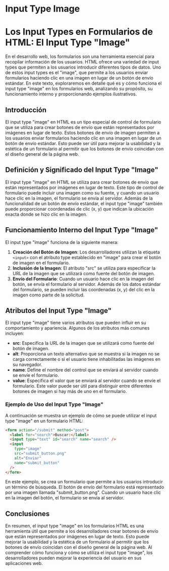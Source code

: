 # Input Type Image

# Los Input Types en Formularios de HTML: El Input Type "Image"

En el desarrollo web, los formularios son una herramienta esencial para recopilar información de los usuarios. HTML ofrece una variedad de input types que permiten a los usuarios introducir diferentes tipos de datos. Uno de estos input types es el "image", que permite a los usuarios enviar formularios haciendo clic en una imagen en lugar de un botón de envío estándar. En este texto, exploraremos en detalle qué es y cómo funciona el input type "image" en los formularios web, analizando su propósito, su funcionamiento interno y proporcionando ejemplos ilustrativos.

## Introducción

El input type "image" en HTML es un tipo especial de control de formulario que se utiliza para crear botones de envío que están representados por imágenes en lugar de texto. Estos botones de envío de imagen permiten a los usuarios enviar formularios haciendo clic en una imagen en lugar de un botón de envío estándar. Esto puede ser útil para mejorar la usabilidad y la estética de un formulario al permitir que los botones de envío coincidan con el diseño general de la página web.

## Definición y Significado del Input Type "Image"

El input type "image" en HTML se utiliza para crear botones de envío que están representados por imágenes en lugar de texto. Este tipo de control de formulario puede incluir una imagen como su fuente, y cuando un usuario hace clic en la imagen, el formulario se envía al servidor. Además de la funcionalidad de un botón de envío estándar, el input type "image" también puede proporcionar coordenadas de clic (x, y) que indican la ubicación exacta donde se hizo clic en la imagen.

## Funcionamiento Interno del Input Type "Image"

El input type "image" funciona de la siguiente manera:

1. **Creación del Botón de Imagen**: Los desarrolladores utilizan la etiqueta `<input>` con el atributo type establecido en "image" para crear el botón de imagen en el formulario.
2. **Inclusión de la Imagen**: El atributo "src" se utiliza para especificar la URL de la imagen que se utilizará como fuente del botón de imagen.
3. **Envío del Formulario**: Cuando un usuario hace clic en la imagen del botón, se envía el formulario al servidor. Además de los datos estándar del formulario, se pueden incluir las coordenadas (x, y) del clic en la imagen como parte de la solicitud.

## Atributos del Input Type "Image"

El input type "image" tiene varios atributos que pueden influir en su comportamiento y apariencia. Algunos de los atributos más comunes incluyen:

- **src**: Especifica la URL de la imagen que se utilizará como fuente del botón de imagen.
- **alt**: Proporciona un texto alternativo que se muestra si la imagen no se carga correctamente o si el usuario tiene inhabilitadas las imágenes en su navegador.
- **name**: Define el nombre del control que se enviará al servidor cuando se envíe el formulario.
- **value**: Especifica el valor que se enviará al servidor cuando se envíe el formulario. Este valor puede ser útil para distinguir entre diferentes botones de imagen si hay más de uno en el formulario.

### Ejemplo de Uso del Input Type "Image"

A continuación se muestra un ejemplo de cómo se puede utilizar el input type "image" en un formulario HTML:

```html
<form action="/submit" method="post">
  <label for="search">Buscar:</label>
  <input type="text" id="search" name="search" />
  <input
    type="image"
    src="submit_button.png"
    alt="Enviar"
    name="submit_button"
  />
</form>

```

En este ejemplo, se crea un formulario que permite a los usuarios introducir un término de búsqueda. El botón de envío del formulario está representado por una imagen llamada "submit_button.png". Cuando un usuario hace clic en la imagen del botón, el formulario se envía al servidor.

## Conclusiones

En resumen, el input type "image" en los formularios HTML es una herramienta útil que permite a los desarrolladores crear botones de envío que están representados por imágenes en lugar de texto. Esto puede mejorar la usabilidad y la estética de un formulario al permitir que los botones de envío coincidan con el diseño general de la página web. Al comprender cómo funciona y cómo se utiliza el input type "image", los desarrolladores pueden mejorar la experiencia del usuario en sus aplicaciones web.
